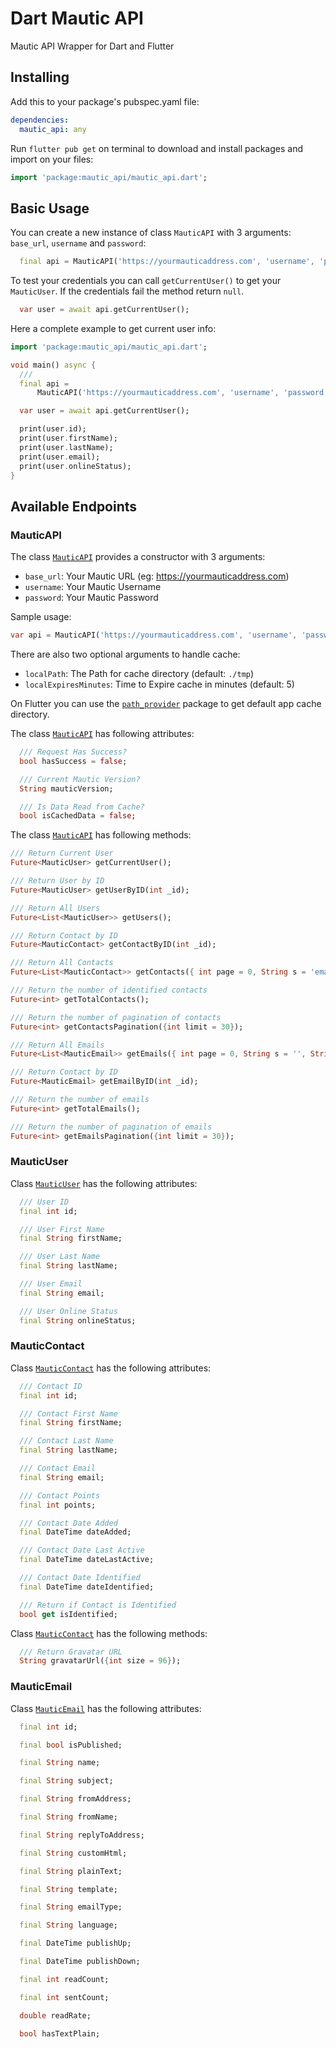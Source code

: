 # Dart Mautic API

Mautic API Wrapper for Dart and Flutter

## Installing

Add this to your package's pubspec.yaml file:

```yaml
dependencies:
  mautic_api: any
```

Run `flutter pub get` on terminal to download and install packages and import on your files:

```dart
import 'package:mautic_api/mautic_api.dart';
```

## Basic Usage

You can create a new instance of class `MauticAPI` with 3 arguments: `base_url`, `username` and `password`:

```dart
  final api = MauticAPI('https://yourmauticaddress.com', 'username', 'password');
```

To test your credentials you can call `getCurrentUser()` to get your `MauticUser`. If the credentials fail the method return `null`.

```dart
  var user = await api.getCurrentUser();
```

Here a complete example to get current user info:

```dart
import 'package:mautic_api/mautic_api.dart';

void main() async {
  ///
  final api =
      MauticAPI('https://yourmauticaddress.com', 'username', 'password');

  var user = await api.getCurrentUser();

  print(user.id);
  print(user.firstName);
  print(user.lastName);
  print(user.email);
  print(user.onlineStatus);
}
```

## Available Endpoints

### MauticAPI

The class [`MauticAPI`](https://github.com/luizeof/dart-mautic-api/blob/master/lib/src/mautic_api.dart) provides a constructor with 3 arguments:

- `base_url`: Your Mautic URL (eg: https://yourmauticaddress.com)
- `username`: Your Mautic Username
- `password`: Your Mautic Password

Sample usage:

```dart
var api = MauticAPI('https://yourmauticaddress.com', 'username', 'password');
```

There are also two optional arguments to handle cache:

- `localPath`: The Path for cache directory (default: `./tmp`)
- `localExpiresMinutes`: Time to Expire cache in minutes (default: 5)

On Flutter you can use the [`path_provider`](https://pub.dev/packages/path_provider) package to get default app cache directory.

The class [`MauticAPI`](https://github.com/luizeof/dart-mautic-api/blob/master/lib/src/mautic_api.dart) has following attributes:

```dart
  /// Request Has Success?
  bool hasSuccess = false;

  /// Current Mautic Version?
  String mauticVersion;

  /// Is Data Read from Cache?
  bool isCachedData = false;
```

The class [`MauticAPI`](https://github.com/luizeof/dart-mautic-api/blob/master/lib/src/mautic_api.dart) has following methods:

```dart
/// Return Current User
Future<MauticUser> getCurrentUser();

/// Return User by ID
Future<MauticUser> getUserByID(int _id);

/// Return All Users
Future<List<MauticUser>> getUsers();

/// Return Contact by ID
Future<MauticContact> getContactByID(int _id);

/// Return All Contacts
Future<List<MauticContact>> getContacts({ int page = 0, String s = 'email:%@%', String ob = 'last_active', String od = 'desc', int limit = 5});

/// Return the number of identified contacts
Future<int> getTotalContacts();

/// Return the number of pagination of contacts
Future<int> getContactsPagination({int limit = 30});

/// Return All Emails
Future<List<MauticEmail>> getEmails({ int page = 0, String s = '', String ob = 'id', String od = 'desc', int limit = 30});

/// Return Contact by ID
Future<MauticEmail> getEmailByID(int _id);

/// Return the number of emails
Future<int> getTotalEmails();

/// Return the number of pagination of emails
Future<int> getEmailsPagination({int limit = 30});
```

### MauticUser

Class [`MauticUser`](https://github.com/luizeof/dart-mautic-api/blob/master/lib/src/mautic_user.dart)  has the following attributes:

```dart
  /// User ID
  final int id;

  /// User First Name
  final String firstName;

  /// User Last Name
  final String lastName;

  /// User Email
  final String email;

  /// User Online Status
  final String onlineStatus;
```

### MauticContact

Class [`MauticContact`](https://github.com/luizeof/dart-mautic-api/blob/master/lib/src/mautic_contact.dart)  has the following attributes:

```dart
  /// Contact ID
  final int id;

  /// Contact First Name
  final String firstName;

  /// Contact Last Name
  final String lastName;

  /// Contact Email
  final String email;

  /// Contact Points
  final int points;

  /// Contact Date Added
  final DateTime dateAdded;

  /// Contact Date Last Active
  final DateTime dateLastActive;

  /// Contact Date Identified
  final DateTime dateIdentified;

  /// Return if Contact is Identified
  bool get isIdentified;
```

Class [`MauticContact`](https://github.com/luizeof/dart-mautic-api/blob/master/lib/src/mautic_contact.dart)  has the following methods:

```dart
  /// Return Gravatar URL
  String gravatarUrl({int size = 96});
```

### MauticEmail

Class [`MauticEmail`](https://github.com/luizeof/dart-mautic-api/blob/master/lib/src/mautic_email.dart)  has the following attributes:

```dart
  final int id;

  final bool isPublished;

  final String name;

  final String subject;

  final String fromAddress;

  final String fromName;

  final String replyToAddress;

  final String customHtml;

  final String plainText;

  final String template;

  final String emailType;

  final String language;

  final DateTime publishUp;

  final DateTime publishDown;

  final int readCount;

  final int sentCount;

  double readRate;

  bool hasTextPlain;
```
